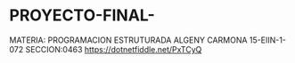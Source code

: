# PROYECTO-FINAL-
MATERIA: PROGRAMACION ESTRUTURADA     ALGENY CARMONA     15-EIIN-1-072      SECCION:0463
https://dotnetfiddle.net/PxTCyQ

